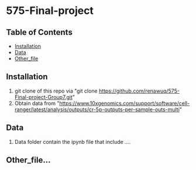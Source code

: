 # 575-Final-project

## Table of Contents

- [Installation](#installation)
- [Data](#data)
- [Other_file](#add_later)

## Installation

1. git clone of this repo via "git clone https://github.com/renawuq/575-Final-project-Group7.git"
2. Obtain data from "https://www.10xgenomics.com/support/software/cell-ranger/latest/analysis/outputs/cr-5p-outputs-per-sample-outs-multi"

## Data
1. Data folder contain the ipynb file that include .... 

## Other_file...